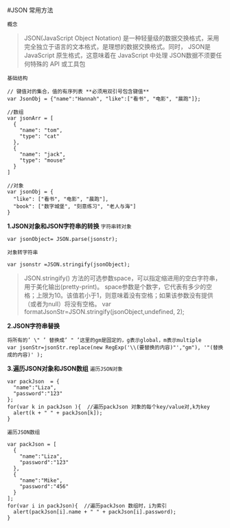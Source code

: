 #JSON 常用方法

`概念`
>JSON(JavaScript Object Notation) 是一种轻量级的数据交换格式，采用完全独立于语言的文本格式，是理想的数据交换格式。同时， JSON是 JavaScript 原生格式，这意味着在 JavaScript 中处理 JSON数据不须要任何特殊的 API 或工具包

`基础结构`
```
// 键值对的集合，值的有序列表 **必须用双引号包含键值**
var JsonObj = {"name":"Hannah", "like":["看书", "电影", "晨跑"]}; 

//数组
var jsonArr = [
  {
    "name": "tom",
    "type": "cat"
  },
  {
    "name": "jack",
    "type": "mouse"
  }
]

//对象
var jsonObj = {
  "like": ["看书", "电影", "晨跑"],
  "book": ["数字城堡", "刻意练习", "老人与海"]
}
```
**1.JSON对象和JSON字符串的转换**
`字符串转对象`
```
var jsonObject= JSON.parse(jsonstr);
```
`对象转字符串`
```
var jsonstr =JSON.stringify(jsonObject);
```
> JSON.stringify() 方法的可选参数space，可以指定缩进用的空白字符串，用于美化输出(pretty-print)。
 > space参数是个数字，它代表有多少的空格；上限为10。该值若小于1，则意味着没有空格；如果该参数没有提供（或者为null）将没有空格。
 > var formatJsonStr=JSON.stringify(jsonObject,undefined, 2);

**2.JSON字符串替换**
```
将所有的’ \" ’ 替换成’ " ’这里的gm是固定的，g表示global，m表示multiple
var jsonStr=jsonStr.replace(new RegExp('\\(要替换的内容)"',"gm"), '"(替换成的内容)' );
```
**3.遍历JSON对象和JSON数组**
`遍历JSON对象`
```
var packJson  = {
  "name":"Liza", 
  "password":"123"
};
for(var k in packJson ){  //遍历packJson 对象的每个key/value对,k为key
  alert(k + " " + packJson[k]);
}
```
`遍历JSON数组`
```
var packJson = [
  {
    "name":"Liza", 
    "password":"123"
  },
  {
    "name":"Mike", 
    "password":"456"
  }
];
for(var i in packJson){  //遍历packJson 数组时，i为索引
  alert(packJson[i].name + " " + packJson[i].password);
}
```

